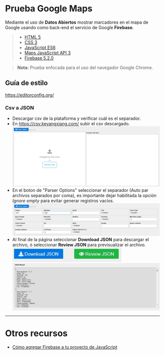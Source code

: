 # Prueba Google Maps

Mediante el uso de **Datos Abiertos** mostrar marcadores en el mapa de Google usando como back-end el servicio de Google **Firebase**.

> - [HTML 5](https://www.w3schools.com/html/html5_intro.asp)
> - [CSS 3](https://developer.mozilla.org/es/docs/Web/CSS/CSS3)
> - [JavaScript ES6](http://es6-features.org/)
> - [Maps JavaScript API 3](https://developers.google.com/maps/documentation/javascript/?hl=es-419)
> - [Firebase 5.2.0](https://console.firebase.google.com/)

> **Nota:** Prueba enfocada para el uso del navegador Google Chrome.

## Guía de estilo

https://editorconfig.org/

### Csv a JSON

- Descargar csv de la plataforma y verificar cuál es el separador.
- En https://csv.keyangxiang.com/ subir el csv descargado.
![Imagen subida de archivos](/assets/upcsv.jpg)
- En el boton de "Parser Options" seleccionar el separador (Auto par archivos separados por coma), es importante dejar habilitada la opción *Ignore empty* para evitar generar registros vacíos.
![Imagen seleccion de separador](/assets/options.jpg)
- Al final de la página seleccionar **Download JSON** para descargar el archivo, ó seleccionar **Review JSON** para previsualizar el archivo.
![Imagen seleccion de separador](/assets/review.jpg)
![Imagen seleccion de separador](/assets/JSONResult.jpg) 
---

# Otros recursos

- [Cómo agregar Firebase a tu proyecto de JavaScript](https://firebase.google.com/docs/web/setup?authuser=0)

